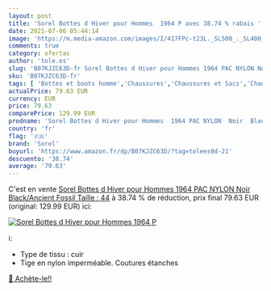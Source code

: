 ```yaml
---
layout: post
title: 'Sorel Bottes d Hiver pour Hommes  1964 P avec 38.74 % rabais '
date: 2021-07-06 05:44:14
image: 'https://m.media-amazon.com/images/I/417FPc-t23L._SL500_._SL400_.jpg'
comments: true
category: ofertas
author: 'tole.es'
slug: 'B07KJZC63D-fr Sorel Bottes d Hiver pour Hommes 1964 PAC NYLON Noir...'
sku: 'B07KJZC63D-fr'
tags: [ 'Bottes et boots homme','Chaussures','Chaussures et Sacs','Chaussures homme','sorel', ]
actualPrice: 79.63 EUR
currency: EUR
price: 79.63
comparePrice: 129.99 EUR
prodname: 'Sorel Bottes d Hiver pour Hommes  1964 PAC NYLON  Noir  Black/Ancient Fossil   Taille : 44'
country: 'fr'
flag: '🇫🇷'
brand: 'Sorel'
buyurl: 'https://www.amazon.fr/dp/B07KJZC63D/?tag=tolees0d-21'
descuento: '38.74'
average: '79.63'
---
```


C'est en vente [Sorel Bottes d Hiver pour Hommes  1964 PAC NYLON  Noir  Black/Ancient Fossil   Taille : 44](https://www.amazon.fr/dp/B07KJZC63D/?tag=tolees0d-21)  à  38.74 % de réduction, prix final  79.63 EUR (original: 129.99 EUR) ici:

[![Sorel Bottes d Hiver pour Hommes  1964 P](https://m.media-amazon.com/images/I/417FPc-t23L._SL500_._SL400_.jpg)](https://www.amazon.fr/dp/B07KJZC63D/?tag=tolees0d-21)

ℹ️:

- Type de tissu : cuir
- Tige en nylon imperméable. Coutures étanches

[🛒 Achète-le!!](https://www.amazon.fr/dp/B07KJZC63D/?tag=tolees0d-21)
